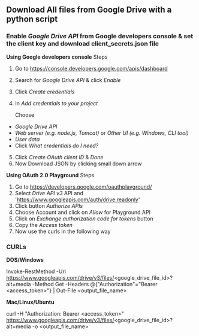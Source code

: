 ## Download All files from Google Drive with a python script 

### Enable *Google Drive API* from Google developers console & set the client key and download client_secrets.json file

**Using Google developers console** 
Steps
1. Go to https://console.developers.google.com/apis/dashboard
2. Search for *Google Drive API* & click *Enable*
3. Click *Create credentials*
4. In *Add credentials to your project*

   Choose 
- *Google Drive API*
- *Web server (e.g. node.js, Tomcat)* or *Other UI (e.g. Windows, CLI tool)*
- *User data* 
- Click *What credentials do I need?*
5. Click *Create OAuth client ID* & *Done*
6. Now Download JSON by clicking small down arrow 



**Using OAuth 2.0 Playground**
Steps
1. Go to https://developers.google.com/oauthplayground/
2. Select *Drive API v3* API and 'https://www.googleapis.com/auth/drive.readonly'
3. Click button *Authorize APIs*
4. Choose Account and click on *Allow* for Playground API
5. Click on *Exchange authorization code for tokens* button
6. Copy the *Access token*
7. Now use the curls in the following way


### CURLs

**DOS/Windows**

Invoke-RestMethod -Uri https://www.googleapis.com/drive/v3/files/<google_drive_file_id>?alt=media -Method Get -Headers @{"Authorization"="Bearer <access_token>"} | Out-File <output_file_name>

**Mac/Linux/Ubuntu**

curl -H "Authorization: Bearer <access_token>" https://www.googleapis.com/drive/v3/files/<google_drive_file_id>?alt=media -o <output_file_name>